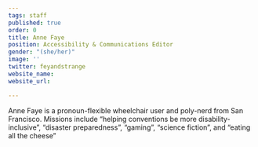 ```yaml
---
tags: staff
published: true
order: 0
title: Anne Faye
position: Accessibility & Communications Editor
gender: "(she/her)"
image: ''
twitter: feyandstrange
website_name: 
website_url: 

---
```

Anne Faye is a pronoun-flexible wheelchair user and poly-nerd from San Francisco. Missions include “helping conventions be more disability-inclusive”, “disaster preparedness”, “gaming”, “science fiction”, and “eating all the cheese”